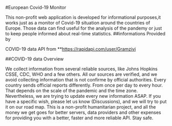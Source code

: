 
 #European Covid-19 Monitor
      
 This non-profit web application is developed for informational
 purposes,it works just as a monitor of Covid-19 situation around the
 countries of Europe. Those data can find useful for the analysis of
 the pandemy or just to keep people informed about real-time
 statistics. 
 ##informations Provided by
          
 COVID-19 data API from **https://rapidapi.com/user/Gramzivi
            
          
##COVID-19 data Overview
          
We collect information from several reliable sources, like Johns
Hopkins CSSE, CDC, WHO and a few others. All our sources are
verified, and we avoid collecting information that is not confirme
by official authorities. Every country sends official reports
differently. From once per day to every hour. That depends on the
scale of the pandemic and the time zone. Nevertheless, we are trying
to update every new information ASAP. If you have a specific wish,
please let us know (Discussions), and we will try to put it on our
road map. This is a non-profit humanitarian project, and all the
money we get goes for better servers, data providers and other
expenses for providing you with a better, faster and more reliable
API. Stay safe.
            
       

